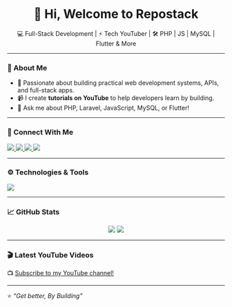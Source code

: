 <h1 align="center">👋 Hi, Welcome to Repostack</h1>

<p align="center">
💻 Full-Stack Development | ⚡ Tech YouTuber | 🛠️ PHP | JS | MySQL | Flutter & More
</p>

---

### 🚀 About Me
- 🎯 Passionate about building practical web development systems, APIs, and full-stack apps.  
- 📹 I create **tutorials on YouTube** to help developers learn by building.   
- 💬 Ask me about PHP, Laravel, JavaScript, MySQL, or Flutter!

---

### 🔗 Connect With Me

<p align="left">
  <a href="https://www.youtube.com/@repostack" target="_blank">
    <img src="https://img.shields.io/badge/YouTube-%23FF0000.svg?style=for-the-badge&logo=YouTube&logoColor=white" />
  </a>
  <a href="mailto:therepostack@gmail.com">
    <img src="https://img.shields.io/badge/Gmail-D14836?style=for-the-badge&logo=gmail&logoColor=white" />
  </a>
  <a href="https://x.com/repostack" target="_blank">
    <img src="https://img.shields.io/badge/X(Twitter)-000000?style=for-the-badge&logo=x&logoColor=white" />
  </a>
  <a href="https://www.tiktok.com/@repostack0" target="_blank">
    <img src="https://img.shields.io/badge/TikTok-010101?style=for-the-badge&logo=tiktok&logoColor=white" />
  </a>
</p>

---

### ⚙️ Technologies & Tools

<p align="left">
  <img src="https://skillicons.dev/icons?i=html,css,js,php,mysql,bootstrap,laravel,flutter,git,github,vscode" />
</p>

---

### 📈 GitHub Stats

<p align="center">
  <img src="https://github-readme-stats.vercel.app/api?username=therepostack&show_icons=true&theme=tokyonight" />
  <img src="https://github-readme-streak-stats.herokuapp.com/?user=therepostack&theme=tokyonight" />
</p>

---

### 🎬 Latest YouTube Videos
<!-- Replace this link with a real YouTube API integration later -->
📺 [Subscribe to my YouTube channel!](https://www.youtube.com/@repostack)

---

⭐️ *“Get better, By Building”*  

